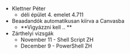 - Klettner Péter
	- déli épület 4. emelet 4.711 
- Beaadandók automatikusan kiírva a Canvasba
	- **Vigyázzni kell .. **
- Zárthelyi vizsgák
	- November 11 - Shell Script ZH
	- December 9 - PowerShell ZH